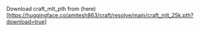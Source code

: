 Download craft_mlt_pth from (here)[https://huggingface.co/amitesh863/craft/resolve/main/craft_mlt_25k.pth?download=true]